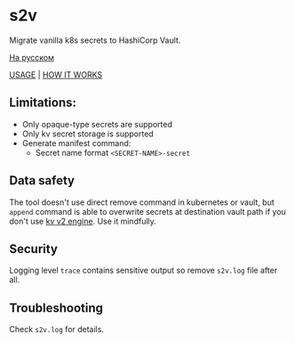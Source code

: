 # s2v

Migrate vanilla k8s secrets to HashiCorp Vault.

[На русском](README.RU.md)

[USAGE](USAGE.md) | [HOW IT WORKS](HOW-IT-WORKS.md)

## Limitations:

- Only opaque-type secrets are supported
- Only kv secret storage is supported
- Generate manifest command:
  - Secret name format `<SECRET-NAME>-secret`

## Data safety

The tool doesn't use direct remove command in kubernetes or vault, but `append` command 
is able to overwrite secrets at destination vault path if you don't use [kv v2 engine](https://developer.hashicorp.com/vault/tutorials/secrets-management/versioned-kv?variants=vault-deploy%3Aselfhosted). Use it mindfully.

## Security

Logging level `trace` contains sensitive output so remove `s2v.log` file after all.

## Troubleshooting

Check `s2v.log` for details.